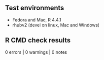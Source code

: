 ## Test environments
* Fedora and Mac, R 4.4.1
* rhubv2 (devel on linux, Mac and Windows)

## R CMD check results

0 errors | 0 warnings | 0 notes

